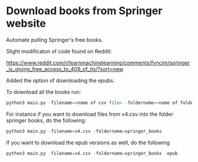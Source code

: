 # Download books from Springer website 

Automate pulling Springer's free books.

Slight modificaton of code found on Reddit:

https://www.reddit.com/r/learnmachinelearning/comments/fvncjm/springer_is_giving_free_access_to_409_of_its/?sort=new

Added the option of downloading the epubs. 

To download all the books run:

```python
python3 main.py -filename=<name of csv file> -foldername=<name of folder to download files to> 
```

For instance if you want to download files from v4.csv into the folder springer books, do the following:

```python
python3 main.py -filename=v4.csv -foldername=springer_books 
```

If you want to download the epub versions as well, do the following

```python
python3 main.py -filename=v4.csv -foldername=springer_books -epub
```